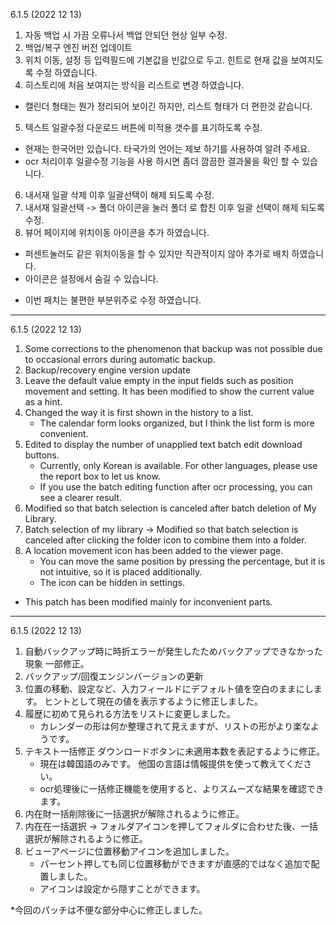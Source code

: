6.1.5 (2022 12 13)
1. 자동 백업 시 가끔 오류나서 백업 안되던 현상 일부 수정.
2. 백업/복구 엔진 버전 업데이트 
3. 위치 이동, 설정 등 입력필드에 기본값을 빈값으로 두고. 힌트로 현재 값을 보여지도록 수정 하였습니다. 
4. 히스토리에 처음 보여지는 방식을 리스트로 변경 하였습니다. 
  - 캘린더 형태는 뭔가 정리되어 보이긴 하지만, 리스트 형태가 더 편한것 같습니다. 
5. 텍스트 일괄수정 다운로드 버튼에 미적용 갯수를 표기하도록 수정.
  - 현재는 한국어만 있습니다. 타국가의 언어는 제보 하기를 사용하여 알려 주세요. 
  - ocr 처리이후 일괄수정 기능을 사용 하시면 좀더 깜끔한 결과물을 확인 할 수 있습니다. 
6. 내서재 일괄 삭제 이후 일괄선택이 해제 되도록 수정. 
7. 내서재 일괄선택 -> 폴더 아이콘을 눌러 폴더 로 합친 이후 일괄 선택이 해제 되도록 수정. 
8. 뷰어 페이지에 위치이동 아이콘을 추가 하였습니다.
  - 퍼센트눌러도 같은 위치이동을 할 수 있지만 직관적이지 않아 추가로 배치 하였습니다.  
  - 아이콘은 설정에서 숨길 수 있습니다. 
 
* 이번 패치는 불편한 부분위주로 수정 하였습니다. 

---

6.1.5 (2022 12 13)
1. Some corrections to the phenomenon that backup was not possible due to occasional errors during automatic backup.
2. Backup/recovery engine version update
3. Leave the default value empty in the input fields such as position movement and setting. It has been modified to show the current value as a hint.
4. Changed the way it is first shown in the history to a list.
   - The calendar form looks organized, but I think the list form is more convenient.
5. Edited to display the number of unapplied text batch edit download buttons.
   - Currently, only Korean is available. For other languages, please use the report box to let us know.
   - If you use the batch editing function after ocr processing, you can see a clearer result.
6. Modified so that batch selection is canceled after batch deletion of My Library.
7. Batch selection of my library -> Modified so that batch selection is canceled after clicking the folder icon to combine them into a folder.
8. A location movement icon has been added to the viewer page.
   - You can move the same position by pressing the percentage, but it is not intuitive, so it is placed additionally.
   - The icon can be hidden in settings.
 
* This patch has been modified mainly for inconvenient parts.



---

6.1.5 (2022 12 13)
1. 自動バックアップ時に時折エラーが発生したためバックアップできなかった現象 一部修正。
2. バックアップ/回復エンジンバージョンの更新
3. 位置の移動、設定など、入力フィールドにデフォルト値を空白のままにします。 ヒントとして現在の値を表示するように修正しました。
4. 履歴に初めて見られる方法をリストに変更しました。
   - カレンダーの形は何か整理されて見えますが、リストの形がより楽なようです。
5. テキスト一括修正 ダウンロードボタンに未適用本数を表記するように修正。
   - 現在は韓国語のみです。 他国の言語は情報提供を使って教えてください。
   - ocr処理後に一括修正機能を使用すると、よりスムーズな結果を確認できます。
6. 内在財一括削除後に一括選択が解除されるように修正。
7. 内在在一括選択 -> フォルダアイコンを押してフォルダに合わせた後、一括選択が解除されるように修正。
8. ビューアページに位置移動アイコンを追加しました。
   - パーセント押しても同じ位置移動ができますが直感的ではなく追加で配置しました。
   - アイコンは設定から隠すことができます。
 
*今回のパッチは不便な部分中心に修正しました。